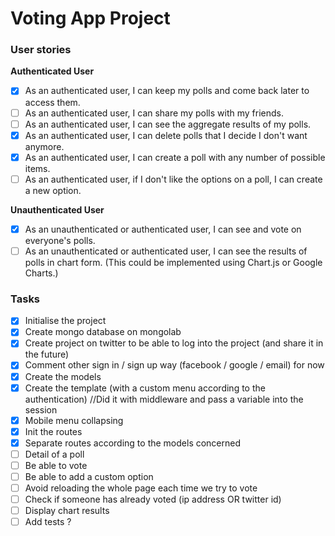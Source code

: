 # Voting App Project
### User stories 
**Authenticated User**
- [x] As an authenticated user, I can keep my polls and come back later to access them. 
- [ ] As an authenticated user, I can share my polls with my friends.
- [ ] As an authenticated user, I can see the aggregate results of my polls.
- [x] As an authenticated user, I can delete polls that I decide I don't want anymore.
- [x] As an authenticated user, I can create a poll with any number of possible items.
- [ ] As an authenticated user, if I don't like the options on a poll, I can create a new option.

**Unauthenticated User**
- [x] As an unauthenticated or authenticated user, I can see and vote on everyone's polls.
- [ ] As an unauthenticated or authenticated user, I can see the results of polls in chart form. (This could be implemented using Chart.js or Google Charts.)

### Tasks
- [x] Initialise the project 
- [x] Create mongo database on mongolab
- [x] Create project on twitter to be able to log into the project (and share it in the future)
- [x] Comment other sign in / sign up way (facebook / google / email) for now
- [x] Create the models 
- [x] Create the template (with a custom menu according to the authentication) //Did it with middleware and pass a variable into the session
- [x] Mobile menu collapsing
- [x] Init the routes
- [x] Separate routes according to the models concerned
- [ ] Detail of a poll
- [ ] Be able to vote
- [ ] Be able to add a custom option
- [ ] Avoid reloading the whole page each time we try to vote
- [ ] Check if someone has already voted (ip address OR twitter id)
- [ ] Display chart results
- [ ] Add tests ?
